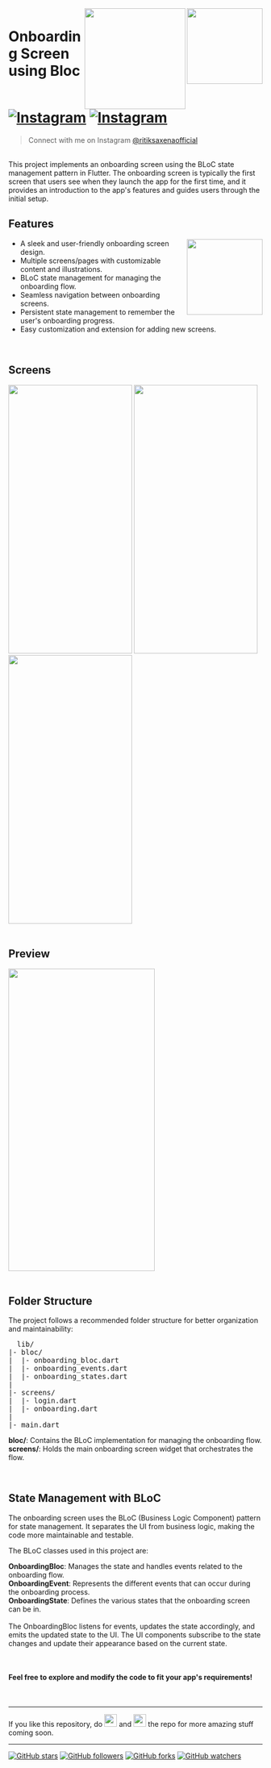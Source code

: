 <img src="https://user-images.githubusercontent.com/62079355/121505629-9f847180-ca00-11eb-8db6-155e61a091a5.png" align="right" style: height=150 width=150/>

<img align='right' src='https://github.com/Ritik-Saxena/Onboarding-Screen-using-Bloc/assets/62079355/30c43a63-23b5-42a2-b39b-4ef28d0b1f1e' width='200'>

# Onboarding Screen using Bloc <br> [![Instagram](https://img.shields.io/twitter/url?label=%40ritiksaxenaofficial&logo=Instagram&style=social&url=https%3A%2F%2Fwww.instagram.com%2Fritiksaxenaofficial%2F)](https://www.instagram.com/ritiksaxenaofficial/)&nbsp;[![Instagram](https://img.shields.io/twitter/url?label=%40ultimateflutter&logo=Instagram&style=social&url=https%3A%2F%2Fwww.instagram.com%2Fultimateflutter%2F)](https://www.instagram.com/ultimateflutter/)
> Connect with me on Instagram <a href='https://www.instagram.com/ritiksaxenaofficial/'>@ritiksaxenaofficial</a>

<br>
This project implements an onboarding screen using the BLoC state management pattern in Flutter. The onboarding screen is typically the first screen that users see when they launch the app for the first time, and it provides an introduction to the app's features and guides users through the initial setup.


## Features
<img align='right' src='https://github.com/Ritik-Saxena/Onboarding-Screen-using-Bloc/assets/62079355/ce4dad91-f66a-47de-946d-ee1d37ef68ce' width='150'>

* A sleek and user-friendly onboarding screen design.
* Multiple screens/pages with customizable content and illustrations.
* BLoC state management for managing the onboarding flow.
* Seamless navigation between onboarding screens.
* Persistent state management to remember the user's onboarding progress.
* Easy customization and extension for adding new screens.

<br>

## Screens
<img src="https://github.com/Ritik-Saxena/Onboarding-Screen-using-Bloc/assets/62079355/30aa916d-c616-471b-a9ef-3db18660b8c6" height=533, width=245>
<img src="https://github.com/Ritik-Saxena/Onboarding-Screen-using-Bloc/assets/62079355/2d3e67e4-84a0-4e90-abde-aa1623bfaf05" height=533, width=245>
<img src="https://github.com/Ritik-Saxena/Onboarding-Screen-using-Bloc/assets/62079355/dc3223fe-d8de-4006-97d4-a5a7228ca142" height=533, width=245>

<br>
<br>

## Preview
<img src="https://github.com/Ritik-Saxena/Onboarding-Screen-using-Bloc/assets/62079355/c3227396-9127-456f-9e6d-7c291899f330" height=600, width=290>

<br>
<br>

## Folder Structure
The project follows a recommended folder structure for better organization and maintainability:

<pre>
  lib/
|- bloc/
|  |- onboarding_bloc.dart
|  |- onboarding_events.dart
|  |- onboarding_states.dart
|
|- screens/
|  |- login.dart
|  |- onboarding.dart
|
|- main.dart
</pre>

<b>bloc/</b>: Contains the BLoC implementation for managing the onboarding flow. <br>
<b>screens/</b>: Holds the main onboarding screen widget that orchestrates the flow.


<br>

## State Management with BLoC
The onboarding screen uses the BLoC (Business Logic Component) pattern for state management. It separates the UI from business logic, making the code more maintainable and testable.

The BLoC classes used in this project are:

<b>OnboardingBloc</b>: Manages the state and handles events related to the onboarding flow. <br>
<b>OnboardingEvent</b>: Represents the different events that can occur during the onboarding process. <br>
<b>OnboardingState</b>: Defines the various states that the onboarding screen can be in. <br><br>
The OnboardingBloc listens for events, updates the state accordingly, and emits the updated state to the UI. The UI components subscribe to the state changes and update their appearance based on the current state.

<br>


#### Feel free to explore and modify the code to fit your app's requirements!

<br>


---
If you like this repository, do <img src="https://user-images.githubusercontent.com/62079355/200077014-f3e95bba-57a6-4c7a-b26a-212bf18e5162.png" width=25 height=25> and <img src="https://user-images.githubusercontent.com/62079355/220893415-ea2015e9-6df6-4de2-ab66-041a3f890be2.png" width=25 height=25> the repo for more amazing stuff coming soon.

---

[![GitHub stars](https://img.shields.io/github/stars/Ritik-Saxena/Onboarding-Screen-using-Bloc?style=social)](https://github.com/Ritik-Saxena/Onboarding-Screen-using-Bloc)
[![GitHub followers](https://img.shields.io/github/followers/Ritik-Saxena?style=social)](https://github.com/Ritik-Saxena?tab=followers)
[![GitHub forks](https://img.shields.io/github/forks/Ritik-Saxena/Onboarding-Screen-using-Bloc?style=social)](https://github.com/Ritik-Saxena/Onboarding-Screen-using-Bloc)
[![GitHub watchers](https://img.shields.io/github/watchers/Ritik-Saxena/Onboarding-Screen-using-Bloc?style=social)](https://github.com/Ritik-Saxena/Onboarding-Screen-using-Bloc)
